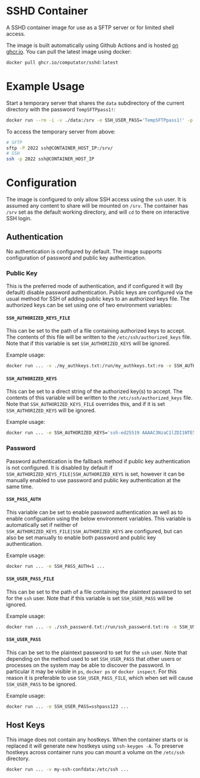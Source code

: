 # SSHD Container

A SSHD container image for use as a SFTP server or for limited shell access.

The image is built automatically using Github Actions and is hosted [on ghcr.io](https://github.com/computator/sshd-container/pkgs/container/sshd).
You can pull the latest image using docker:

```sh
docker pull ghcr.io/computator/sshd:latest
```

# Example Usage

Start a temporary server that shares the `data` subdirectory of the current directory with the password `TempSFTPpass1!`:
```sh
docker run --rm -i -v ./data:/srv -e SSH_USER_PASS='TempSFTPpass1!' -p 2022:22 ghcr.io/computator/sshd
```

To access the temporary server from above:
```sh
# SFTP
sftp -P 2022 ssh@CONTAINER_HOST_IP:/srv/
# SSH
ssh -p 2022 ssh@CONTAINER_HOST_IP
```

# Configuration

The image is configured to only allow SSH access using the `ssh` user. It is assumed any content to share will be
mounted on `/srv`. The container has `/srv` set as the default working directory, and will `cd` to there on interactive SSH login.

## Authentication

No authentication is configured by default. The image supports configuration of password and public key authentication.

### Public Key

This is the preferred mode of authentication, and if configured it will (by default) disable password authentication.
Public keys are configured via the usual method for SSH of adding public keys to an authorized keys file. The authorized
keys can be set using one of two environment variables:

#### `SSH_AUTHORIZED_KEYS_FILE`

This can be set to the path of a file containing authorized keys to accept. The contents of this file will be written to
the `/etc/ssh/authorized_keys` file. Note that if this variable is set `SSH_AUTHORIZED_KEYS` will be ignored.

Example usage:
```sh
docker run ... -v ./my_authkeys.txt:/run/my_authkeys.txt:ro -e SSH_AUTHORIZED_KEYS_FILE=/run/my_authkeys.txt ...
```

#### `SSH_AUTHORIZED_KEYS`

This can be set to a direct string of the authorized key(s) to accept. The contents of this variable will be
written to the `/etc/ssh/authorized_keys` file. Note that `SSH_AUTHORIZED_KEYS_FILE` overrides this, and if
it is set `SSH_AUTHORIZED_KEYS` will be ignored.

Example usage:
```sh
docker run ... -e SSH_AUTHORIZED_KEYS='ssh-ed25519 AAAAC3NzaC1lZDI1NTE5AAAAIHCYUpcEw93WLYDYXOAcrYx4qObXECdS0n0NrwnXnotO' ...
```

### Password

Password authentication is the fallback method if public key authentication is not configured. It is disabled by default
if `SSH_AUTHORIZED_KEYS_FILE|SSH_AUTHORIZED_KEYS` is set, however it can be manually enabled to use password and public
key authentication at the same time.

#### `SSH_PASS_AUTH`

This variable can be set to enable password authentication as well as to enable configuation using the below environment
variables. This variable is automatically set if neither of `SSH_AUTHORIZED_KEYS_FILE|SSH_AUTHORIZED_KEYS` are
configured, but can also be set manually to enable both password and public key authentication.

Example usage:
```sh
docker run ... -e SSH_PASS_AUTH=1 ...
```

#### `SSH_USER_PASS_FILE`

This can be set to the path of a file containing the plaintext password to set for the `ssh` user. Note that if this
variable is set `SSH_USER_PASS` will be ignored.

Example usage:
```sh
docker run ... -v ./ssh_password.txt:/run/ssh_password.txt:ro -e SSH_USER_PASS_FILE=/run/ssh_password.txt ...
```

#### `SSH_USER_PASS`

This can be set to the plaintext password to set for the `ssh` user. Note that depending on the method used to
set `SSH_USER_PASS` that other users or processes on the system may be able to discover the password. In particular it
may be visible in `ps`, `docker ps` or `docker inspect`. For this reason it is preferable to use `SSH_USER_PASS_FILE`,
which when set will cause `SSH_USER_PASS` to be ignored.

Example usage:
```sh
docker run ... -e SSH_USER_PASS=sshpass123 ...
```

## Host Keys

This image does not contain any hostkeys. When the container starts or is replaced it will generate new hostkeys
using `ssh-keygen -A`. To preserve hostkeys across container runs you can mount a volume on the `/etc/ssh` directory.

```sh
docker run ... -v my-ssh-confdata:/etc/ssh ...
```

